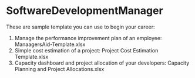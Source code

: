 # SoftwareDevelopmentManager

These are sample template you can use to begin your career:

1. Manage the performance improvement plan of an employee: ManaagersAid-Template.xlsx
2. Simple cost estimation of a project: Project Cost Estimation Template.xlsx
3. Capacity dashboard and project allocation of your developers: Capacity Planning and Project Allocations.xlsx
